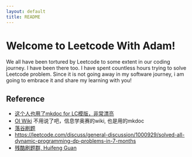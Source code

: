 ```yaml
---
layout: default
title: README
---
```


# Welcome to Leetcode With Adam!

We all have been tortured by Leetcode to some extent in our coding journey. I have been there too. I have spent countless hours trying to solve Leetcode problem. Since it is not going away in my software journey, i am going to embrace it and share my learning with you!




## Reference

- [这个人也用了mkdoc for LC模版，非常漂亮](https://walkccc.me/LeetCode/problems/3023/)
- [OI Wiki](https://oi-wiki.org/) 不用说了吧，信息学奥赛的wiki, 也是用的mkdoc
- [落谷刷题](https://www.luogu.com.cn/)
- https://leetcode.com/discuss/general-discussion/1000929/solved-all-dynamic-programming-dp-problems-in-7-months
- [残酷刷题群, Huifeng Guan](https://www.youtube.com/watch?v=hrwP6I5v1XY&ab_channel=HuifengGuan)
